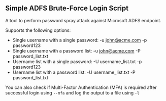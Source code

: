 ## Simple ADFS Brute-Force Login Script 

A tool to perform password spray attack against Microsoft ADFS endpoint.

Supports the following options:

+ Single username with a single password: -u john@acme.com -p password123
+ Single username with a password list: -u john@acme.com -P password_list.txt
+ Username list with a single password: -U username_list.txt -p password123
+ Username list with a password list: -U username_list.txt -P password_list.txt

You can also check if Multi-Factor Authentication (MFA) is required after successful login using `--mfa` and log the output to a file using `-l` <outputfilename>

